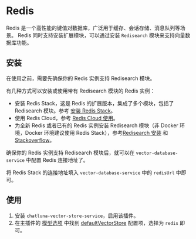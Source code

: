 # Redis

Redis 是一个高性能的键值对数据库，广泛用于缓存、会话存储、消息队列等场景。
Redis 同时支持安装扩展模块，可以通过安装 `Redisearch` 模块来支持向量数据库功能。

## 安装

在使用之前，需要先确保你的 Redis 实例支持 Redisearch 模块。

有几种方式可以安装或使用带有 Redisearch 模块的 Redis 实例：

- 安装 Redis Stack，这是 Redis 的扩展版本，集成了多个模块，包括了 Redisearch 模块。参考 [安装 Redis Stack](https://redis.io/docs/latest/operate/oss_and_stack/install/install-stack/)。
- 使用 Redis Cloud，参考 [Redis Cloud 使用](https://redis.io/docs/latest/operate/rc/)。
- 为全新 Redis 或者已有的 Redis 实例安装 Redisearch 模块（非 Docker 环境，Docker 环境建议使用 Redis Stack），参考[Redisearch 安装](https://help.onehash.ai/en/article/installing-redisearch-to-enable-super-fast-e-commerce-search-w63yyg/) 和 [Stackoverflow](https://stackoverflow.com/questions/78580457/how-to-compile-redissearch-module-from-source)。

确保你的 Redis 实例支持 Redisearch 模块后，就可以在 `vector-database-service` 中配置 Redis 连接地址了。

将 Redis Stack 的连接地址填入 `vector-database-service` 中的 `redisUrl` 中即可。

## 使用

1. 安装 `chatluna-vector-store-service`，启用该插件。
2. 在主插件的 [模型选项](../useful-configurations.md#模型选项) 中找到 [defaultVectorStore](../useful-configurations.md#defaultvectorstore) 配置项，选择为 `redis` 即可。

